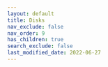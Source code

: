 ```yaml
---
layout: default
title: Disks
nav_exclude: false
nav_order: 9
has_children: true
search_exclude: false
last_modified_date: 2022-06-27
---
```

